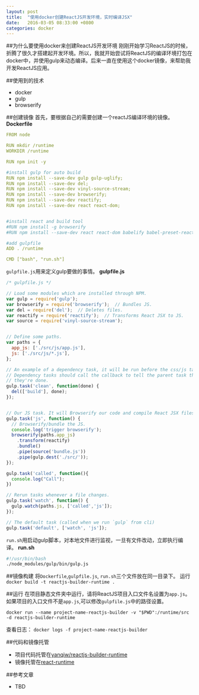 ```yaml
---
layout: post
title:  "使用docker创建ReactJS开发环境，实时编译JSX"
date:   2016-03-05 08:33:00 +0800
categories: docker
---
```

##为什么要使用docker来创建ReactJS开发环境
刚刚开始学习ReactJS的时候，折腾了很久才搭建起开发环境。所以，我就开始尝试将ReactJS的编译环境打包在docker中，并使用gulp来动态编译。后来一直在使用这个docker镜像，来帮助我开发ReactJS应用。

##使用到的技术
- docker
- gulp
- browserify


##创建镜像
首先，要根据自己的需要创建一个reactJS编译环境的镜像。
**Dockerfile**
```yml
FROM node

RUN mkdir /runtime
WORKDIR /runtime

RUN npm init -y

#install gulp for auto build
RUN npm install --save-dev gulp gulp-uglify;
RUN npm install --save-dev del;
RUN npm install --save-dev vinyl-source-stream;
RUN npm install --save-dev browserify;
RUN npm install --save-dev reactify;
RUN npm install --save-dev react react-dom;


#install react and build tool
#RUN npm install -g browserify
#RUN npm install --save-dev react react-dom babelify babel-preset-react

#add gulpfile
ADD . /runtime

CMD ["bash", "run.sh"]
```

`gulpfile.js`用来定义gulp要做的事情。
**gulpfile.js**
```javascript
/* gulpfile.js */

// Load some modules which are installed through NPM.
var gulp = require('gulp');
var browserify = require('browserify');  // Bundles JS.
var del = require('del');  // Deletes files.
var reactify = require('reactify');  // Transforms React JSX to JS.
var source = require('vinyl-source-stream');


// Define some paths.
var paths = {
  app_js: ['./src/js/app.js'],
  js: ['./src/js/*.js'],
};

// An example of a dependency task, it will be run before the css/js tasks.
// Dependency tasks should call the callback to tell the parent task that
// they're done.
gulp.task('clean', function(done) {
  del(['build'], done);
});


// Our JS task. It will Browserify our code and compile React JSX files.
gulp.task('js', function() {
  // Browserify/bundle the JS.
  console.log('trigger browserify');
  browserify(paths.app_js)
    .transform(reactify)
    .bundle()
    .pipe(source('bundle.js'))
    .pipe(gulp.dest('./src/'));
});

gulp.task('called', function(){
  console.log("Call");
})

// Rerun tasks whenever a file changes.
gulp.task('watch', function() {
  gulp.watch(paths.js, ['called','js']);
});

// The default task (called when we run `gulp` from cli)
gulp.task('default', ['watch', 'js']);
```

`run.sh`用启动gulp脚本，对本地文件进行监视，一旦有文件改动，立即执行编译。
**run.sh**
```bash
#!/usr/bin/bash
./node_modules/gulp/bin/gulp.js
```

##镜像构建
将`Dockerfile`,`gulpfile.js`, `run.sh`三个文件放在同一目录下。 运行`docker build -t reactjs-builder-runtime .`

##运行
在项目静态文件夹中运行，请将ReactJS项目入口文件名设置为`app.js`。 如果项目的入口文件不是`app.js`,可以修改`gulpfile.js`中的路径设置。

`docker run --name project-name-reactjs-builder -v "$PWD":/runtime/src -d reactjs-builder-runtime`

查看日志：
`docker logs -f project-name-reactjs-builder`

##代码和镜像托管
- 项目代码托管在[yanqiw/reactjs-builder-runtime](https://github.com/yanqiw/reactjs-builder-runtime)
- 镜像托管在[react-runtime](https://hub.docker.com/r/yanqiw/reactjs-builder-runtime/)

##参考文章
- TBD
